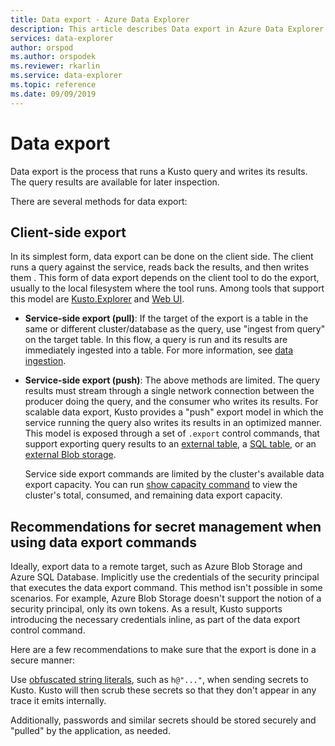 ```yaml
---
title: Data export - Azure Data Explorer
description: This article describes Data export in Azure Data Explorer.
services: data-explorer
author: orspod
ms.author: orspodek
ms.reviewer: rkarlin
ms.service: data-explorer
ms.topic: reference
ms.date: 09/09/2019
---
```

# Data export

Data export is the process that runs a Kusto query and writes its results. The query results are available for later inspection.

There are several methods for data export:

## Client-side export
  In its simplest form, data export can be done on the client side. The client
  runs a query against the service, reads back the results, and then writes them
. This form of data export depends on the client tool to do the
  export, usually to the local filesystem where the tool runs. Among tools
  that support this model are [Kusto.Explorer](../../tools/kusto-explorer.md) and
  [Web UI](../../../web-query-data.md).

* **Service-side export (pull)**:
  If the target of the export is a table in the same or different cluster/database
  as the query, use "ingest from query" on the target table. In this flow, a query is run and its results are immediately ingested into a table. For more information, see [data ingestion](../../../ingest-data-overview.md).

* **Service-side export (push)**:
  The above methods are limited. The query results must stream through a single network connection between the producer doing the query, and the consumer who writes its results.
  For scalable data export, Kusto provides a "push" export model in which the service running the query also writes its results in an optimized manner. 
  This model is exposed through a set of `.export` control commands, that support exporting query results to an [external table](export-data-to-an-external-table.md),
  a [SQL table](export-data-to-sql.md), or an [external Blob storage](export-data-to-storage.md).
  
  Service side export commands are limited by the cluster's available data export capacity.
  You can run [show capacity command](../../management/diagnostics.md#show-capacity) to view the cluster's total, consumed, and remaining data export capacity.

## Recommendations for secret management when using data export commands

Ideally, export data to a remote target, such as Azure Blob Storage and Azure SQL Database. Implicitly use the credentials of the security principal that executes the data export command. This method isn't possible in some scenarios. For example, Azure Blob Storage doesn't support the notion of a security principal, only its own tokens.
As a result, Kusto supports introducing the necessary credentials inline, as part of the data export control command.

Here are a few recommendations to make sure that the export is done in a secure manner:

Use [obfuscated string literals](../../query/scalar-data-types/string.md#obfuscated-string-literals), such as `h@"..."`, when sending secrets to Kusto.
Kusto will then scrub these secrets so that they don't appear in any trace it emits internally.

Additionally, passwords and similar secrets should be stored securely and "pulled" by the application, as needed.
